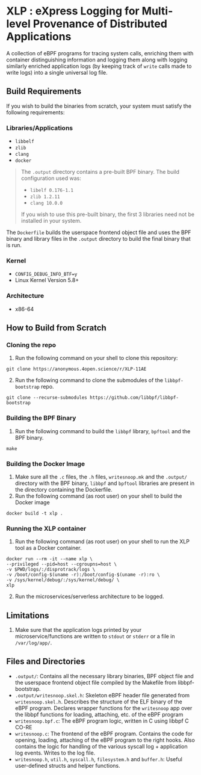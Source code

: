 # XLP : eXpress Logging for Multi-level Provenance of Distributed Applications

A collection of eBPF programs for tracing system calls, enriching them with container distinguishing information and logging them along with logging similarly enriched application logs (by keeping track of `write` calls made to write logs) into a single universal log file.

## Build Requirements
If you wish to build the binaries from scratch, your system must satisfy the following requirements:
### Libraries/Applications
- `libbelf`
- `zlib`
- `clang`
- `docker`

> The `.output` directory contains a pre-built BPF binary. The build configuration used was:
>- `libelf 0.176-1.1`
>- `zlib 1.2.11`
>- `clang 10.0.0`
>
>If you wish to use this pre-built binary, the first 3 libraries need not be installed in your system.

The `Dockerfile` builds the userspace frontend object file and uses the BPF binary and library files in the `.output` directory to build the final binary that is run.

### Kernel
- `CONFIG_DEBUG_INFO_BTF=y`
- Linux Kernel Version 5.8+

### Architecture
- x86-64

## How to Build from Scratch
### Cloning the repo
1. Run the following command on your shell to clone this repository:
```
git clone https://anonymous.4open.science/r/XLP-11AE
```
2. Run the following command to clone the submodules of the  `libbpf-bootstrap` repo.
```
git clone --recurse-submodules https://github.com/libbpf/libbpf-bootstrap
```
### Building the BPF Binary
1. Run the following command to build the `libbpf` library, `bpftool` and the BPF binary.
```
make
```
### Building the Docker Image
1. Make sure all the `.c` files, the `.h` files, `writesnoop.mk` and the `.output/` directory with the BPF binary, `libbpf` and `bpftool` libraries are present in the directory containing the Dockerfile.
2. Run the following command (as root user) on your shell to build the Docker image
```
docker build -t xlp .
```
### Running the XLP container
1. Run the following command (as root user) on your shell to run the XLP tool as a Docker container.
```
docker run --rm -it --name xlp \
--privileged --pid=host --cgroupns=host \
-v $PWD/logs/:/disprotrack/logs \
-v /boot/config-$(uname -r):/boot/config-$(uname -r):ro \
-v /sys/kernel/debug/:/sys/kernel/debug/ \
xlp
```
2. Run the microservices/serverless architecture to be logged.

## Limitations
1. Make sure that the application logs printed by your microservice/functions are written to `stdout` or `stderr` or a file in `/var/log/app/`.

## Files and Directories
- `.output/`: Contains all the necessary library binaries, BPF object file and the userspace frontend object file compiled by the Makefile from libbpf-bootstrap.
- `.output/writesnoop.skel.h`: Skeleton eBPF header file generated from `writesnoop.skel.h`. Describes the structure of the ELF binary of the eBPF program. Declares wrapper functions for the `writesnoop` app over the libbpf functions for loading, attaching, etc. of the eBPF program
- `writesnoop.bpf.c`: The eBPF program logic, written in C using libbpf C CO-RE
- `writesnoop.c`: The frontend of the eBPF program. Contains the code for opening, loading, attaching of the eBPF program to the right hooks. Also contains the logic for handling of the various syscall log + application log events. Writes to the log file.
- `writesnoop.h`, `util.h`, `syscall.h`, `filesystem.h` and `buffer.h`: Useful user-defined structs and helper functions.